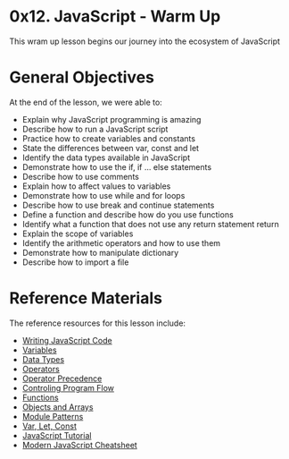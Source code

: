# 0x12. JavaScript - Warm Up
This wram up lesson begins our journey into the ecosystem of JavaScript

# General Objectives
At the end of the lesson, we were able to:
- Explain why JavaScript programming is amazing
- Describe how to run a JavaScript script
- Practice how to create variables and constants
- State the differences between var, const and let
- Identify the data types available in JavaScript
- Demonstrate how to use the if, if ... else statements
- Describe how to use comments
- Explain how to affect values to variables
- Demonstrate how to use while and for loops
- Describe how to use break and continue statements
- Define a function and describe how do you use functions
- Identify what a function that does not use any return statement return
- Explain the scope of variables
- Identify the arithmetic operators and how to use them
- Demonstrate how to manipulate dictionary
- Describe how to import a file

# Reference Materials
The reference resources for this lesson include:
- [Writing JavaScript Code](https://developer.mozilla.org/en-US/docs/Learn/Getting_started_with_the_web/JavaScript_basics)
- [Variables](https://developer.mozilla.org/en-US/docs/Learn/JavaScript/First_steps/Variables)
- [Data Types](https://developer.mozilla.org/en-US/docs/Web/JavaScript/Data_structures)
- [Operators](https://developer.mozilla.org/en-US/docs/Learn/Getting_started_with_the_web/JavaScript_basics)
- [Operator Precedence](https://developer.mozilla.org/en-US/docs/Web/JavaScript/Reference/Operators/Operator_Precedence)
- [Controling Program Flow](https://developer.mozilla.org/en-US/docs/Web/JavaScript/Guide/Control_flow_and_error_handling)
- [Functions](https://developer.mozilla.org/en-US/docs/Learn/JavaScript/Building_blocks/Functions)
- [Objects and Arrays](https://developer.mozilla.org/en-US/docs/Learn/JavaScript/Objects)
- [Module Patterns](http://darrenderidder.github.io/talks/ModulePatterns/#/)
- [Var, Let, Const](https://www.youtube.com/watch?v=sjyJBL5fkp8)
- [JavaScript Tutorial](https://www.youtube.com/watch?v=vZBCTc9zHtI)
- [Modern JavaScript Cheatsheet](https://github.com/mbeaudru/modern-js-cheatsheet)